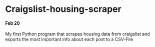 # Craigslist-housing-scraper

#### Feb 20

My first Python program that scrapes housing data from craigslist and exports the most important info about each post to a CSV-File
